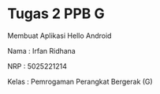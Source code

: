 # Tugas 2 PPB G
Membuat Aplikasi Hello Android

Nama : Irfan Ridhana

NRP : 5025221214

Kelas : Pemrogaman Perangkat Bergerak (G)
